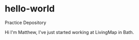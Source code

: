 # hello-world
Practice Depository

Hi I'm Matthew, I've just started working at LivingMap in Bath.

